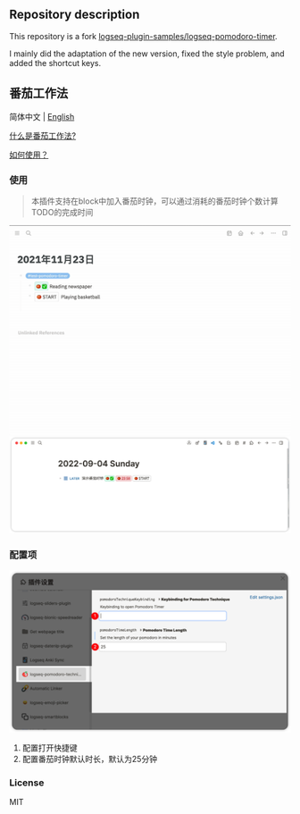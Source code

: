 ## Repository description
This repository is a fork [logseq-plugin-samples/logseq-pomodoro-timer](https://github.com/logseq/logseq-plugin-samples/tree/master/logseq-pomodoro-timer).

I mainly did the adaptation of the new version, fixed the style problem, and added the shortcut keys.
## 番茄工作法 
简体中文 | [English](./README.md)

[什么是番茄工作法?](https://zh.m.wikipedia.org/zh-hans/%E7%95%AA%E8%8C%84%E5%B7%A5%E4%BD%9C%E6%B3%95)

[如何使用？](https://www.zhihu.com/question/20189826)

### 使用
> 本插件支持在block中加入番茄时钟，可以通过消耗的番茄时钟个数计算TODO的完成时间

![demo](./images/demo.gif)
![demo1](./images/demo1.png)

### 配置项
![配置项](./images/option.png)
1. 配置打开快捷键
2. 配置番茄时钟默认时长，默认为25分钟


### License
MIT
